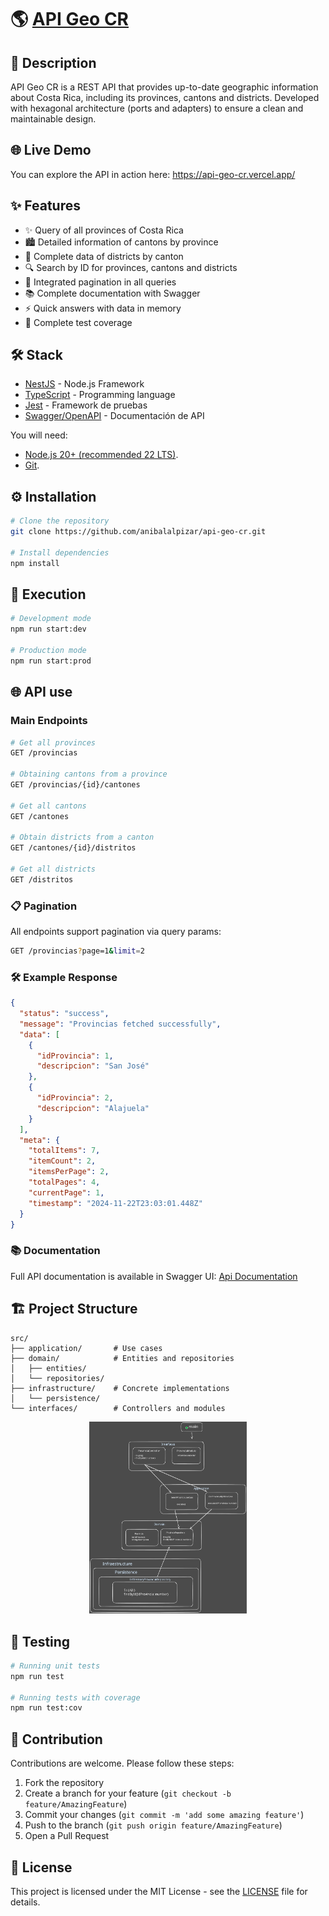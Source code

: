# 🌎 [API Geo CR](https://api-geo-cr.vercel.app/)

## 📖 Description

API Geo CR is a REST API that provides up-to-date geographic information about Costa Rica, including its provinces, cantons and districts. Developed with hexagonal architecture (ports and adapters) to ensure a clean and maintainable design.

## 🌐 Live Demo
You can explore the API in action here:
https://api-geo-cr.vercel.app/

## ✨ Features

- ✨ Query of all provinces of Costa Rica
- 🏙️ Detailed information of cantons by province
- 📍 Complete data of districts by canton
- 🔍 Search by ID for provinces, cantons and districts
- 📄 Integrated pagination in all queries
- 📚 Complete documentation with Swagger
- ⚡ Quick answers with data in memory
- 🧪 Complete test coverage

## 🛠️ Stack

- [NestJS](https://nestjs.com/) - Node.js Framework
- [TypeScript](https://www.typescriptlang.org/) - Programming language
- [Jest](https://jestjs.io/) - Framework de pruebas
- [Swagger/OpenAPI](https://swagger.io/) - Documentación de API

You will need:
- [Node.js 20+ (recommended 22 LTS)](https://nodejs.org/en/).
- [Git](https://git-scm.com/).

## ⚙️ Installation

```bash
# Clone the repository
git clone https://github.com/anibalalpizar/api-geo-cr.git

# Install dependencies
npm install
```

## 🚀 Execution

```bash
# Development mode
npm run start:dev

# Production mode
npm run start:prod
```

## 🌐 API use

### Main Endpoints

```bash
# Get all provinces
GET /provincias

# Obtaining cantons from a province
GET /provincias/{id}/cantones

# Get all cantons
GET /cantones

# Obtain districts from a canton
GET /cantones/{id}/distritos

# Get all districts
GET /distritos
```

### 📋 Pagination

All endpoints support pagination via query params:

```bash
GET /provincias?page=1&limit=2
```

### 🛠️ Example Response

```json
{
  "status": "success",
  "message": "Provincias fetched successfully",
  "data": [
    {
      "idProvincia": 1,
      "descripcion": "San José"
    },
    {
      "idProvincia": 2,
      "descripcion": "Alajuela"
    }
  ],
  "meta": {
    "totalItems": 7,
    "itemCount": 2,
    "itemsPerPage": 2,
    "totalPages": 4,
    "currentPage": 1,
    "timestamp": "2024-11-22T23:03:01.448Z"
  }
}
```

### 📚 Documentation

Full API documentation is available in Swagger UI:
[Api Documentation](https://api-geo-cr.vercel.app/)

## 🏗️ Project Structure

```
src/
├── application/       # Use cases
├── domain/            # Entities and repositories
│   ├── entities/
│   └── repositories/
├── infrastructure/    # Concrete implementations
│   └── persistence/
└── interfaces/        # Controllers and modules
```

<div align="center">
  <img width="50%" height="50%" src="docs/diagrams/diagram.svg" alt="Diagrama del flujo de datos">
</div>

## 🧪 Testing

```bash
# Running unit tests
npm run test

# Running tests with coverage
npm run test:cov
```

## 🤝 Contribution

Contributions are welcome. Please follow these steps:

1. Fork the repository
2. Create a branch for your feature (`git checkout -b feature/AmazingFeature`)
3. Commit your changes (`git commit -m 'add some amazing feature'`)
4. Push to the branch (`git push origin feature/AmazingFeature`)
5. Open a Pull Request

## 🔑 License

This project is licensed under the MIT License - see the [LICENSE](LICENSE) file for details.
